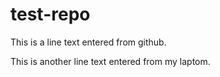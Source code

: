 # test-repo

This is a line text entered from github.

This is another line text entered from my laptom.